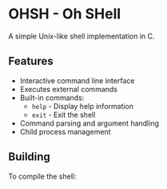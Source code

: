 # OHSH - Oh SHell

A simple Unix-like shell implementation in C.

## Features

- Interactive command line interface
- Executes external commands
- Built-in commands:
  - `help` - Display help information
  - `exit` - Exit the shell
- Command parsing and argument handling
- Child process management

## Building

To compile the shell:
